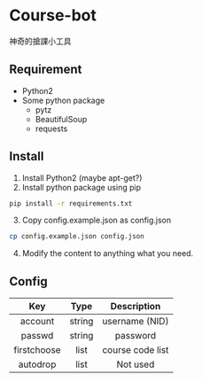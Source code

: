 # Course-bot
神奇的搶課小工具

## Requirement
- Python2
- Some python package
    - pytz
    - BeautifulSoup
    - requests

## Install
1. Install Python2 (maybe apt-get?)
2. Install python package using pip
```bash
pip install -r requirements.txt
```
3. Copy config.example.json as config.json
```bash
cp config.example.json config.json
```
4. Modify the content to anything what you need.

## Config
|   Key   |  Type  |   Description   |
|:-------:|:------:|:---------------:|
| account | string | username (NID)  |
| passwd  | string | password        |
| firstchoose | list | course code list |
| autodrop | list | Not used |